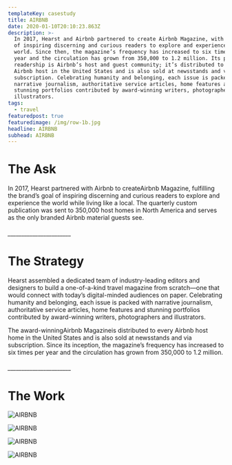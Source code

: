 ```yaml
---
templateKey: casestudy
title: AIRBNB
date: 2020-01-10T20:10:23.863Z
description: >-
  In 2017, Hearst and Airbnb partnered to create Airbnb Magazine, with the goal
  of inspiring discerning and curious readers to explore and experience the
  world. Since then, the magazine’s frequency has increased to six times per
  year and the circulation has grown from 350,000 to 1.2 million. Its primary
  readership is Airbnb’s host and guest community; it’s distributed to every
  Airbnb host in the United States and is also sold at newsstands and via
  subscription. Celebrating humanity and belonging, each issue is packed with
  narrative journalism, authoritative service articles, home features and
  stunning portfolios contributed by award-winning writers, photographers and
  illustrators.
tags:
  - travel
featuredpost: true
featuredimage: /img/row-1b.jpg
headline: AIRBNB
subhead: AIRBNB
---
```

# **The Ask**

In 2017, Hearst partnered with Airbnb to createAirbnb Magazine, fulfilling the brand’s goal of inspiring discerning and curious readers to explore and experience the world while living like a local. The quarterly custom publication was sent to 350,000 host homes in North America and serves as the only branded Airbnb material guests see.

###### \_\_\_\_\_\_\_\_\_\_\_\_\_\_\_\_\_\_\_\_\_\__

# **The Strategy**

Hearst assembled a dedicated team of industry-leading editors and designers to build a one-of-a-kind travel magazine from scratch—one that would connect with today’s digital-minded audiences on paper. Celebrating humanity and belonging, each issue is packed with narrative journalism, authoritative service articles, home features and stunning portfolios contributed by award-winning writers, photographers and illustrators.

The award-winningAirbnb Magazineis distributed to every Airbnb host home in the United States and is also sold at newsstands and via subscription. Since its inception, the magazine’s frequency has increased to six times per year and the circulation has grown from 350,000 to 1.2 million.

###### \_\_\_\_\_\_\_\_\_\_\_\_\_\_\_\_\_\_\_\_\_\__

# **The Work**

![AIRBNB](/img/abb0819_144_nnselects_071720-1.jpg "2")

![AIRBNB](/img/abb1019_144_nnselects_071720-1.jpg "3")

![AIRBNB](/img/abb1219_144_nnselects_071720-1.jpg "4")

![AIRBNB](/img/abb0220_144_nnselects_071720-1.jpg "5")
